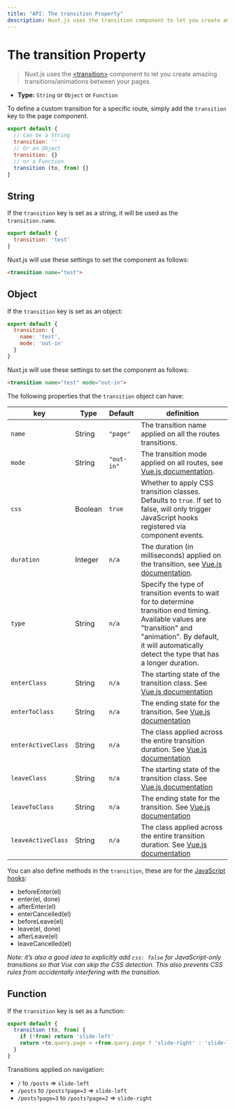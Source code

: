 ```yaml
---
title: "API: The transition Property"
description: Nuxt.js uses the transition component to let you create amazing transitions/animations between your pages.
---
```


# The transition Property

> Nuxt.js uses the [&lt;transition&gt;](http://vuejs.org/v2/guide/transitions.html#Transitioning-Single-Elements-Components) component to let you create amazing transitions/animations between your pages.

- **Type:** `String` or `Object` or `Function`

To define a custom transition for a specific route, simply add the `transition` key to the page component.

```js
export default {
  // Can be a String
  transition: ''
  // Or an Object
  transition: {}
  // or a Function
  transition (to, from) {}
}
```

## String

If the `transition` key is set as a string, it will be used as the `transition.name`.

```js
export default {
  transition: 'test'
}
```

Nuxt.js will use these settings to set the component as follows:

```html
<transition name="test">
```

## Object

If the `transition` key is set as an object:

```js
export default {
  transition: {
    name: 'test',
    mode: 'out-in'
  }
}
```

Nuxt.js will use these settings to set the component as follows:

```html
<transition name="test" mode="out-in">
```

The following properties that the `transition` object can have:

| key  | Type | Default | definition |
|------|------|---------|-----------|
| `name` | String | `"page"` | The transition name applied on all the routes transitions. |
| `mode` | String | `"out-in"` | The transition mode applied on all routes, see [Vue.js documentation](http://vuejs.org/v2/guide/transitions.html#Transition-Modes). |
| `css` | Boolean | `true` | Whether to apply CSS transition classes. Defaults to `true`. If set to false, will only trigger JavaScript hooks registered via component events. |
| `duration` | Integer | `n/a` | The duration (in milliseconds) applied on the transition, see [Vue.js documentation](https://vuejs.org/v2/guide/transitions.html#Explicit-Transition-Durations). |
| `type` | String | `n/a` | Specify the type of transition events to wait for to determine transition end timing. Available values are "transition" and "animation". By default, it will automatically detect the type that has a longer duration. |
| `enterClass` | String | `n/a` | The starting state of the transition class. See [Vue.js documentation](https://vuejs.org/v2/guide/transitions.html#Custom-Transition-Classes) |
| `enterToClass` | String | `n/a` | The ending state for the transition. See [Vue.js documentation](https://vuejs.org/v2/guide/transitions.html#Custom-Transition-Classes) |
| `enterActiveClass` | String | `n/a` | The class applied across the entire transition duration. See [Vue.js documentation](https://vuejs.org/v2/guide/transitions.html#Custom-Transition-Classes) |
| `leaveClass` | String | `n/a` | The starting state of the transition class. See [Vue.js documentation](https://vuejs.org/v2/guide/transitions.html#Custom-Transition-Classes) |
| `leaveToClass` | String | `n/a` | The ending state for the transition. See [Vue.js documentation](https://vuejs.org/v2/guide/transitions.html#Custom-Transition-Classes) |
| `leaveActiveClass` | String | `n/a` | The class applied across the entire transition duration. See [Vue.js documentation](https://vuejs.org/v2/guide/transitions.html#Custom-Transition-Classes) |


You can also define methods in the `transition`, these are for the [JavaScript hooks](https://vuejs.org/v2/guide/transitions.html#JavaScript-Hooks):

- beforeEnter(el)
- enter(el, done)
- afterEnter(el)
- enterCancelled(el)
- beforeLeave(el)
- leave(el, done)
- afterLeave(el)
- leaveCancelled(el)

*Note: it’s also a good idea to explicitly add `css: false` for JavaScript-only transitions so that Vue can skip the CSS detection. This also prevents CSS rules from accidentally interfering with the transition.*

## Function

If the `transition` key is set as a function:

```js
export default {
  transition (to, from) {
    if (!from) return 'slide-left'
    return +to.query.page < +from.query.page ? 'slide-right' : 'slide-left'
  }
}
```

Transitions applied on navigation:
- `/` to `/posts` => `slide-left`
- `/posts` to `/posts?page=3` => `slide-left`
- `/posts?page=3` to `/posts?page=2` => `slide-right`
